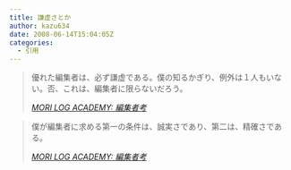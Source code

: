 ```yaml
---
title: 謙虚さとか
author: kazu634
date: 2008-06-14T15:04:05Z
categories:
  - 引用
---
```

<div class="section">
<blockquote title="MORI LOG ACADEMY" cite="http://blog.mf-davinci.com/mori_log/archives/2008/06/post_1929.php">
<p>
      優れた編集者は、必ず謙虚である。僕の知るかぎり、例外は１人もいない。否、これは、編集者に限らないだろう。
</p>

<p>
<cite><a href="http://blog.mf-davinci.com/mori_log/archives/2008/06/post_1929.php" onclick="__gaTracker('send', 'event', 'outbound-article', 'http://blog.mf-davinci.com/mori_log/archives/2008/06/post_1929.php', 'MORI LOG ACADEMY: 編集者考');" target="_blank">MORI LOG ACADEMY: 編集者考</a></cite>
</p>
</blockquote>

<blockquote title="MORI LOG ACADEMY" cite="http://blog.mf-davinci.com/mori_log/archives/2008/06/post_1929.php">
<p>
      僕が編集者に求める第一の条件は、誠実さであり、第二は、精確さである。
</p>

<p>
<cite><a href="http://blog.mf-davinci.com/mori_log/archives/2008/06/post_1929.php" onclick="__gaTracker('send', 'event', 'outbound-article', 'http://blog.mf-davinci.com/mori_log/archives/2008/06/post_1929.php', 'MORI LOG ACADEMY: 編集者考');" target="_blank">MORI LOG ACADEMY: 編集者考</a></cite>
</p>
</blockquote>
</div>
